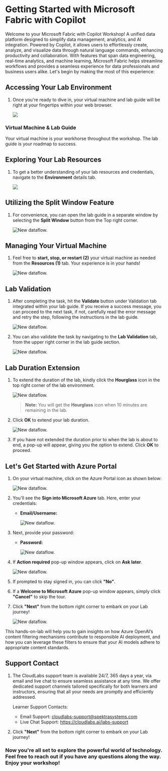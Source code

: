 # Getting Started with Microsoft Fabric with Copilot
 
Welcome to your Microsoft Fabric with Copilot Workshop! A unified data platform designed to simplify data management, analytics, and AI integration. Powered by Copilot, it allows users to effortlessly create, analyze, and visualize data through natural language commands, enhancing productivity and collaboration. With features that span data engineering, real-time analytics, and machine learning, Microsoft Fabric helps streamline workflows and provides a seamless experience for data professionals and business users alike. Let's begin by making the most of this experience:
 
## Accessing Your Lab Environment
 
1. Once you're ready to dive in, your virtual machine and lab guide will be right at your fingertips within your web browser.

     ![](./Images/microsoft-fabric.png)

 ### Virtual Machine & Lab Guide
 
   Your virtual machine is your workhorse throughout the workshop. The lab guide is your roadmap to success.
 
## Exploring Your Lab Resources
 
1. To get a better understanding of your lab resources and credentials, navigate to the **Environment** details tab.

 
   ![](./Images/env.png)
 
## Utilizing the Split Window Feature
 
1. For convenience, you can open the lab guide in a separate window by selecting the **Split Window** button from the Top right corner.

   ![New dataflow.](./Images/spl.png)
 
## Managing Your Virtual Machine

1. Feel free to **start, stop, or restart (2)** your virtual machine as needed from the **Resources (1)** tab. Your experience is in your hands!

   ![New dataflow.](./Images/res.png)

## Lab Validation

1. After completing the task, hit the **Validate** button under Validation tab integrated within your lab guide. If you receive a success message, you can proceed to the next task, if not, carefully read the error message and retry the step, following the instructions in the lab guide.

   ![New dataflow.](./Images/inline-validation.png)

1. You can also validate the task by navigating to the **Lab Validation** tab, from the upper right corner in the lab guide section.

   ![New dataflow.](./Images/lab-validation.png)

## **Lab Duration Extension**

1. To extend the duration of the lab, kindly click the **Hourglass** icon in the top right corner of the lab environment. 

   ![New dataflow.](./Images/gext.png)

    >**Note:** You will get the **Hourglass** icon when 10 minutes are remaining in the lab.

2. Click **OK** to extend your lab duration.
 
    ![New dataflow.](./Images/gext2.png)

3. If you have not extended the duration prior to when the lab is about to end, a pop-up will appear, giving you the option to extend. Click **OK** to proceed. 

## Let's Get Started with Azure Portal

1. On your virtual machine, click on the Azure Portal icon as shown below:

   ![New dataflow.](./Images/azure-portal.png)
   
1. You'll see the **Sign into Microsoft Azure** tab. Here, enter your credentials:
 
   - **Email/Username:** <inject key="AzureAdUserEmail"></inject>
 
       ![New dataflow.](./Images/sc900-image-1.png)
 
1. Next, provide your password:
 
   - **Password:** <inject key="AzureAdUserPassword"></inject>
 
       ![New dataflow.](./Images/sc900-image-2.png)

1. If **Action required** pop-up window appears, click on **Ask later**.

   ![New dataflow.](./Images/ask-later-01.png)
    
1. If prompted to stay signed in, you can click **"No"**.
 
1. If a **Welcome to Microsoft Azure** pop-up window appears, simply click **"Cancel"** to skip the tour.

1. Click **"Next"** from the bottom right corner to embark on your Lab journey!

   ![New dataflow.](./Images/next.png)

This hands-on-lab will help you to gain insights on how Azure OpenAI’s content filtering mechanisms contribute to responsible AI deployment, and how you can leverage these filters to ensure that your AI models adhere to appropriate content standards.


## **Support Contact**

1. The CloudLabs support team is available 24/7, 365 days a year, via email and live chat to ensure seamless assistance at any time. We offer dedicated support channels tailored specifically for both learners and instructors, ensuring that all your needs are promptly and efficiently addressed.

   Learner Support Contacts:

    - Email Support: cloudlabs-support@spektrasystems.com
    - Live Chat Support: https://cloudlabs.ai/labs-support


2. Click **"Next"** from the bottom right corner to embark on your Lab journey!
 
### Now you're all set to explore the powerful world of technology. Feel free to reach out if you have any questions along the way. Enjoy your workshop!